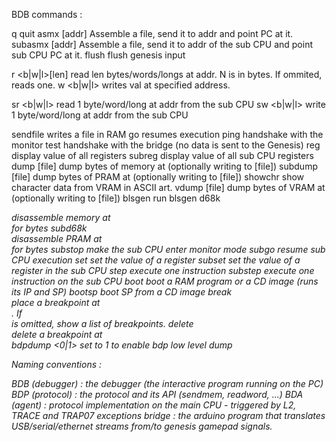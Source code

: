 BDB commands :

q                        quit
asmx <file> [addr]       Assemble a file, send it to addr and point PC at it.
subasmx <file> [addr]    Assemble a file, send it to addr of the sub CPU and point sub CPU PC at it.
flush                    flush genesis input

r <b|w|l>[len] <addr>    read len bytes/words/longs at addr. N is in bytes. If ommited, reads one.
w <b|w|l> <addr> <val>   writes val at specified address.

sr <b|w|l> <addr>        read 1 byte/word/long at addr from the sub CPU
sw <b|w|l> <addr> <val>  write 1 byte/word/long at addr from the sub CPU

sendfile <addr> <file>   writes a file in RAM
go                       resumes execution
ping                     handshake with the monitor
test                     handshake with the bridge (no data is sent to the Genesis)
reg                      display value of all registers
subreg                   display value of all sub CPU registers
dump <addr> <len> [file] dump <len> bytes of memory at <addr> (optionally writing to [file])
subdump <addr> <len> [file] dump <len> bytes of PRAM at <addr> (optionally writing to [file])
showchr <index>          show character data from VRAM in ASCII art.
vdump <addr> <len> [file] dump <len> bytes of VRAM at <addr> (optionally writing to [file])
blsgen                   run blsgen
d68k <address> <len>     disassemble memory at <address> for <len> bytes
subd68k <address> <len>  disassemble PRAM at <address> for <len> bytes
substop                  make the sub CPU enter monitor mode
subgo                    resume sub CPU execution
set <register> <value>   set the value of a register
subset <register> <value> set the value of a register in the sub CPU
step                     execute one instruction
substep                  execute one instruction on the sub CPU
boot <file>              boot a RAM program or a CD image (runs its IP and SP)
bootsp <file>            boot SP from a CD image
break <address>          place a breakpoint at <address>. If <address> is omitted, show a list of breakpoints.
delete <address>         delete a breakpoint at <address>
bdpdump <0|1>            set to 1 to enable bdp low level dump

Naming conventions :

BDB (debugger) : the debugger (the interactive program running on the PC)
BDP (protocol) : the protocol and its API (sendmem, readword, ...)
BDA (agent) : protocol implementation on the main CPU - triggered by L2, TRACE and TRAP07 exceptions
bridge : the arduino program that translates USB/serial/ethernet streams from/to genesis gamepad signals.

